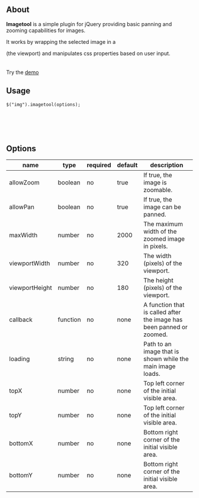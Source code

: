 ## About ##
**Imagetool** is a simple plugin for jQuery providing basic panning and zooming capabilities for images.

It works by wrapping the selected image in a <div> (the viewport) and manipulates css properties based on user input.<br>
<br>
<br>
Try the <a href='http://homepage.mac.com/bendik/imagetool/demo/index.html'>demo</a>

<h2>Usage</h2>

<pre><code>$("img").imagetool(options);<br>
<br>
</code></pre>

<h2>Options</h2>
<table><thead><th> <b>name</b>   </th><th> <b>type</b>  </th><th> <b>required</b> </th><th> <b>default</b> </th><th> <b>description</b> </th></thead><tbody>
<tr><td> allowZoom</td><td> boolean </td><td> no</td><td> true </td><td> If true, the image is zoomable. </td></tr>
<tr><td> allowPan </td><td> boolean </td><td> no</td><td> true </td><td> If true, the image can be panned. </td></tr>
<tr><td> maxWidth </td><td> number  </td><td> no</td><td> 2000 </td><td> The maximum width of the zoomed image in pixels. </td></tr>
<tr><td> viewportWidth </td><td> number </td><td> no</td><td> 320 </td><td> The width (pixels) of the viewport. </td></tr>
<tr><td> viewportHeight </td><td> number </td><td> no</td><td> 180 </td><td> The height (pixels) of the viewport. </td></tr>
<tr><td> callback </td><td> function </td><td> no</td><td> none </td><td> A function that is called after the image has been panned or zoomed. </td></tr>
<tr><td> loading </td><td> string </td><td> no</td><td> none </td><td> Path to an image that is shown while the main image loads. </td></tr>
<tr><td> topX </td><td> number </td><td> no</td><td> none </td><td> Top left corner of the initial visible area. </td></tr>
<tr><td> topY </td><td> number </td><td> no</td><td> none </td><td> Top left corner of the initial visible area.  </td></tr>
<tr><td> bottomX </td><td> number </td><td> no</td><td> none </td><td> Bottom right corner of the initial visible area. </td></tr>
<tr><td> bottomY </td><td> number </td><td> no</td><td> none </td><td> Bottom right corner of the initial visible area. </td></tr></tbody></table>
